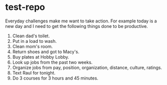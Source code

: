 # test-repo

Everyday challenges make me want to take action. 
For example today is a new day and I need to get the following things done to be productive.
1. Clean dad's toilet.  
3. Put in a load to wash.
4. Clean mom's room.
5. Return shoes and got to Macy's.
6. Buy plates at Hobby Lobby.
7. Look up jobs from the past two weeks.
8. Organize jobs from pay, position, organization, distance, culture, ratings.
10. Text Raul for tonight. 
11. Do 3 courses for 3 hours and 45 minutes. 
